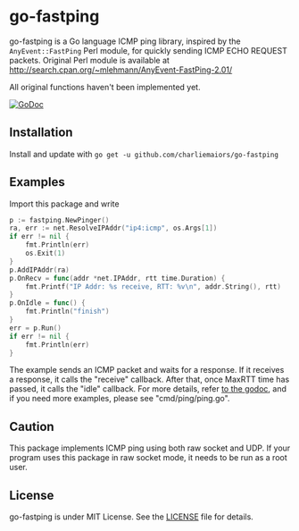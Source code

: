 go-fastping
===========

go-fastping is a Go language ICMP ping library, inspired by the `AnyEvent::FastPing`
Perl module, for quickly sending ICMP ECHO REQUEST packets. Original Perl module
is available at http://search.cpan.org/~mlehmann/AnyEvent-FastPing-2.01/

All original functions haven't been implemented yet.

[![GoDoc](https://godoc.org/github.com/charliemaiors/go-fastping?status.svg)](https://godoc.org/github.com/charliemaiors/go-fastping)

## Installation

Install and update with `go get -u github.com/charliemaiors/go-fastping`

## Examples

Import this package and write

```go
p := fastping.NewPinger()
ra, err := net.ResolveIPAddr("ip4:icmp", os.Args[1])
if err != nil {
	fmt.Println(err)
	os.Exit(1)
}
p.AddIPAddr(ra)
p.OnRecv = func(addr *net.IPAddr, rtt time.Duration) {
	fmt.Printf("IP Addr: %s receive, RTT: %v\n", addr.String(), rtt)
}
p.OnIdle = func() {
	fmt.Println("finish")
}
err = p.Run()
if err != nil {
	fmt.Println(err)
}
```

The example sends an ICMP packet and waits for a response. If it receives a
response, it calls the "receive" callback. After that, once MaxRTT time has
passed, it calls the "idle" callback. For more details,
refer [to the godoc][godoc], and if you need more examples,
please see "cmd/ping/ping.go".

## Caution
This package implements ICMP ping using both raw socket and UDP. If your program
uses this package in raw socket mode, it needs to be run as a root user.

## License
go-fastping is under MIT License. See the [LICENSE][license] file for details.

[godoc]: http://godoc.org/github.com/charliemaiors/go-fastping
[license]: https://github.com/charliemaiors/go-fastping/blob/master/LICENSE

